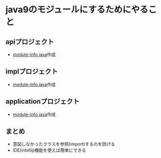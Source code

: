 # java9のモジュールにするためにやること
## apiプロジェクト
- [module-info.java](api/src/main/java/module-info.java)作成

## implプロジェクト
- [module-info.java](impl/src/main/java/module-info.java)作成

## applicationプロジェクト
- [module-info.java](application/src/main/java/module-info.java)作成

## まとめ
- 意図しなかったクラスを参照(import)するのを防げる
- IDE(intellij)機能を使えば簡単にできる
